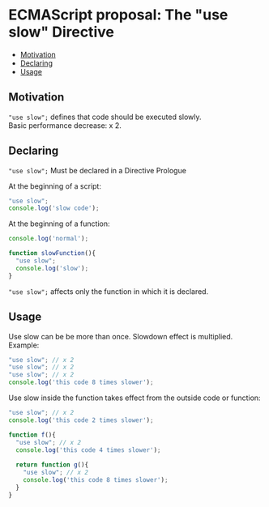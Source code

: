 # ECMAScript proposal: The "use slow" Directive
- [Motivation](#motivation)
- [Declaring](#declaring)
- [Usage](#usage)

## Motivation

`"use slow";` defines that code should be executed slowly.\
Basic performance decrease: x 2.

## Declaring

`"use slow";` Must be declared in a Directive Prologue

At the beginning of a script:
```js
"use slow";
console.log('slow code');
```

At the beginning of a function:
```js
console.log('normal');

function slowFunction(){
  "use slow";
  console.log('slow');
}
```
`"use slow";` affects only the function in which it is declared.

## Usage
Use slow can be be more than once. Slowdown effect is multiplied. Example:
```js
"use slow"; // x 2
"use slow"; // x 2
"use slow"; // x 2
console.log('this code 8 times slower');
```
Use slow inside the function takes effect from the outside code or function:
```js
"use slow"; // x 2
console.log('this code 2 times slower');

function f(){
  "use slow"; // x 2
  console.log('this code 4 times slower');
  
  return function g(){
    "use slow"; // x 2
    console.log('this code 8 times slower');
  }
}
```
